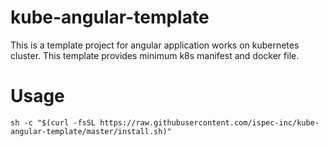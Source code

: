 # kube-angular-template

This is a template project for angular application works on kubernetes cluster. This template provides minimum k8s manifest and docker file.

# Usage

```
sh -c "$(curl -fsSL https://raw.githubusercontent.com/ispec-inc/kube-angular-template/master/install.sh)"
```
